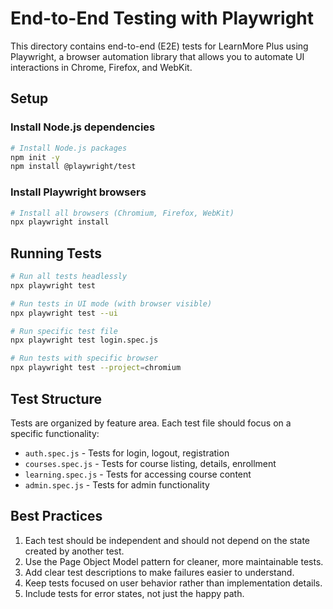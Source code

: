 # End-to-End Testing with Playwright

This directory contains end-to-end (E2E) tests for LearnMore Plus using Playwright, a browser automation library that allows you to automate UI interactions in Chrome, Firefox, and WebKit.

## Setup

### Install Node.js dependencies

```bash
# Install Node.js packages
npm init -y
npm install @playwright/test
```

### Install Playwright browsers

```bash
# Install all browsers (Chromium, Firefox, WebKit)
npx playwright install
```

## Running Tests

```bash
# Run all tests headlessly
npx playwright test

# Run tests in UI mode (with browser visible)
npx playwright test --ui

# Run specific test file
npx playwright test login.spec.js

# Run tests with specific browser
npx playwright test --project=chromium
```

## Test Structure

Tests are organized by feature area. Each test file should focus on a specific functionality:

- `auth.spec.js` - Tests for login, logout, registration
- `courses.spec.js` - Tests for course listing, details, enrollment
- `learning.spec.js` - Tests for accessing course content
- `admin.spec.js` - Tests for admin functionality

## Best Practices

1. Each test should be independent and should not depend on the state created by another test.
2. Use the Page Object Model pattern for cleaner, more maintainable tests.
3. Add clear test descriptions to make failures easier to understand.
4. Keep tests focused on user behavior rather than implementation details.
5. Include tests for error states, not just the happy path.